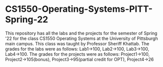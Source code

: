 # CS1550-Operating-Systems-PITT-Spring-22
This repository has all the labs and the projects for the semester of Spring '22 for the class CS1550 Operating Systems at the University of Pittsburgh main campus. This class was taught by Professor Sheriff Khattab. The grades for the labs were as follows: Lab1->100, Lab2->100, Lab3->100, Lab4->100. The grades for the projects were as follows: Project1->100, Project2->105(bonus), Project3->95(partial credit for OPT), Project4->26
